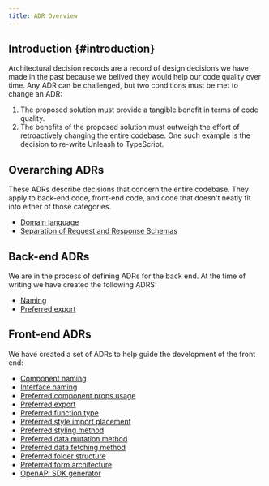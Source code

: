 ```yaml
---
title: ADR Overview
---
```


## Introduction {#introduction}

Architectural decision records are a record of design decisions we have made in the past because we belived they would help our code quality over time. Any ADR can be challenged, but two conditions must be met to change an ADR: 
1. The proposed solution must provide a tangible benefit in terms of code quality.
2. The benefits of the proposed solution must outweigh the effort of retroactively changing the entire codebase. 
One such example is the decision to re-write Unleash to TypeScript.

## Overarching ADRs

These ADRs describe decisions that concern the entire codebase. They apply to back-end code, front-end code, and code that doesn't neatly fit into either of those categories.

* [Domain language](./overarching/domain-language.md)
* [Separation of Request and Response Schemas](./overarching/separation-request-response-schemas.md)

## Back-end ADRs

We are in the process of defining ADRs for the back end. At the time of writing we have created the following ADRS:

* [Naming](./back-end/naming.md)
* [Preferred export](./back-end/preferred-export.md)

## Front-end ADRs

We have created a set of ADRs to help guide the development of the front end:

* [Component naming](./front-end/component-naming.md)
* [Interface naming](./front-end/interface-naming.md)
* [Preferred component props usage](./front-end/preferred-component-props-usage.md)
* [Preferred export](./front-end/preferred-export.md)
* [Preferred function type](./front-end/preferred-function-type.md)
* [Preferred style import placement](./front-end/preferred-styles-import-placement.md)
* [Preferred styling method](./front-end/preferred-styling-method.md)
* [Preferred data mutation method](./front-end/preferred-data-mutation-method.md)
* [Preferred data fetching method](./front-end/preferred-data-fetching-method.md)
* [Preferred folder structure](./front-end/preferred-folder-structure.md)
* [Preferred form architecture](./front-end/preferred-form-architecture.md)
* [OpenAPI SDK generator](./front-end/sdk-generator.md)
